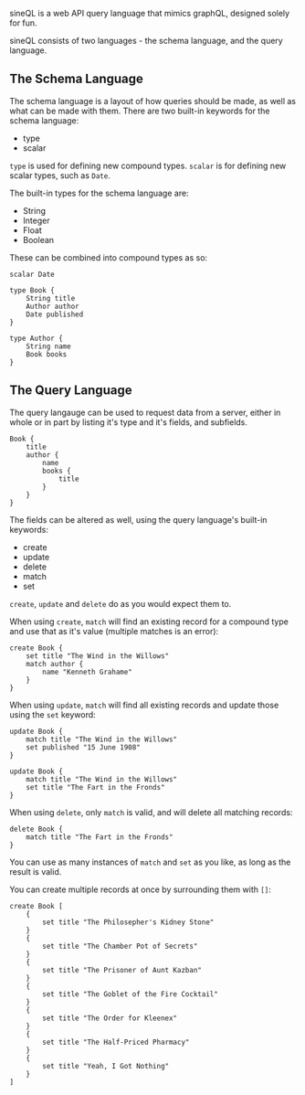 sineQL is a web API query language that mimics graphQL, designed solely for fun.

sineQL consists of two languages - the schema language, and the query language.

## The Schema Language

The schema language is a layout of how queries should be made, as well as what can be made with them. There are two built-in keywords for the schema language:

* type
* scalar

`type` is used for defining new compound types. `scalar` is for defining new scalar types, such as `Date`.

The built-in types for the schema language are:

* String
* Integer
* Float
* Boolean

These can be combined into compound types as so:

```
scalar Date

type Book {
	String title
	Author author
	Date published
}

type Author {
	String name
	Book books
}
```

## The Query Language

The query langauge can be used to request data from a server, either in whole or in part by listing it's type and it's fields, and subfields.

```
Book {
	title
	author {
		name
		books {
			title
		}
	}
}
```

The fields can be altered as well, using the query language's built-in keywords:

* create
* update
* delete
* match
* set

`create`, `update` and `delete` do as you would expect them to.

When using `create`, `match` will find an existing record for a compound type and use that as it's value (multiple matches is an error):

```
create Book {
    set title "The Wind in the Willows"
    match author {
        name "Kenneth Grahame"
    }
}
```

When using `update`, `match` will find all existing records and update those using the `set` keyword:

```
update Book {
    match title "The Wind in the Willows"
    set published "15 June 1908"
}
```

```
update Book {
    match title "The Wind in the Willows"
    set title "The Fart in the Fronds"
}
```

When using `delete`, only `match` is valid, and will delete all matching records:

```
delete Book {
    match title "The Fart in the Fronds"
}
```

You can use as many instances of `match` and `set` as you like, as long as the result is valid.

You can create multiple records at once by surrounding them with `[]`:

```
create Book [
	{
		set title "The Philosepher's Kidney Stone"
	}
	{
		set title "The Chamber Pot of Secrets"
	}
	{
		set title "The Prisoner of Aunt Kazban"
	}
	{
		set title "The Goblet of the Fire Cocktail"
	}
	{
		set title "The Order for Kleenex"
	}
	{
		set title "The Half-Priced Pharmacy"
	}
	{
		set title "Yeah, I Got Nothing"
	}
]
```
